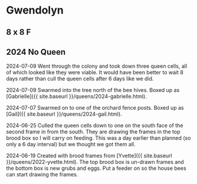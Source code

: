 
# Gwendolyn

## 8 x 8 F

## 2024 No Queen

2024-07-09 Went through the colony and took down three queen cells, all of which looked like they were viable.  It would have been better to wait 8 days rather than cull the queen cells after 6 days like we did.

2024-07-09 Swarmed into the tree north of the bee hives.  Boxed up as [Gabrielle]({{ site.baseurl }}/queens/2024-gabrielle.html).

2024-07-07 Swarmed on to one of the orchard fence posts.  Boxed up as [Gail]({{ site.baseurl }}/queens/2024-gail.html).

2024-06-25 Culled the queen cells down to one on the south face of the second frame in from the south.  They are drawing the frames in the top brood box so I will carry on feeding.  This was a day earlier than planned (so only a 6 day interval) but we thought we got them all.

2024-06-19 Created with brood frames from [Yvette]({{ site.baseurl }}/queens/2022-yvette.html).  The top brood box is un-drawn frames and the bottom box is new grubs and eggs.    Put a feeder on so the house bees can start drawing the frames.
